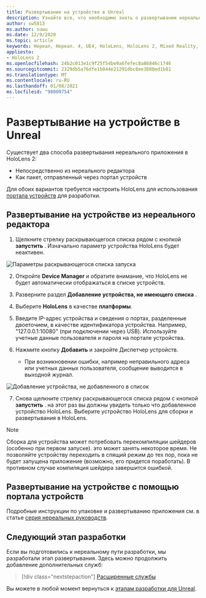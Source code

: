 ```yaml
---
title: Развертывание на устройстве в Unreal
description: Узнайте все, что необходимо знать о развертывании нереальных приложений смешанной реальности в HoloLens 2 с помощью редактора или портала устройств.
author: sw5813
ms.author: suwu
ms.date: 12/9/2020
ms.topic: article
keywords: Нереал, Нереал. 4, UE4, HoloLens, HoloLens 2, Mixed Reality, развертывание на устройстве, ПК, документация, гарнитура смешанной реальности, гарнитура Windows Mixed Reality, гарнитура виртуальной реальности
appliesto:
- HoloLens 2
ms.openlocfilehash: 24b2c013e1c9f25f54be9a6fefec8a86846c1746
ms.sourcegitcommit: 2329db5a76dfe1b844e21291dbc8ee3888ed1b81
ms.translationtype: MT
ms.contentlocale: ru-RU
ms.lasthandoff: 01/08/2021
ms.locfileid: "98009754"
---
```

# <a name="deploy-to-device-in-unreal"></a>Развертывание на устройстве в Unreal

Существует два способа развертывания нереального приложения в HoloLens 2:
* Непосредственно из нереального редактора
* Как пакет, отправленный через портал устройств

Для обоих вариантов требуется настроить HoloLens для использования [портала устройств](../platform-capabilities-and-apis/using-the-windows-device-portal.md) для разработки.

## <a name="deploying-to-device-from-the-unreal-editor"></a>Развертывание на устройстве из нереального редактора

1. Щелкните стрелку раскрывающегося списка рядом с кнопкой **запустить** . Изначально параметр устройства HoloLens будет неактивен.

![Параметры раскрывающегося списка запуска](images/unreal/launch-dropdown.png)

2. Откройте **Device Manager** и обратите внимание, что HoloLens не будет автоматически отображаться в списке устройств.

3. Разверните раздел **Добавление устройства, не имеющего списка** .

4. Выберите **HoloLens** в качестве **платформы**.

5. Введите IP-адрес устройства и сведения о портах, разделенные двоеточием, в качестве идентификатора устройства. Например, "127.0.0.1:10080" (при подключении через USB). Используйте учетные данные пользователя и пароля на портале устройства.

6. Нажмите кнопку **Добавить** и закройте Диспетчер устройств.
    * При возникновении ошибки, например неправильного адреса или учетных данных пользователя, сообщение выводится в выходной журнал.

![Добавление устройства, не добавленного в список](images/unreal/add-unlisted-device.png)

7. Снова щелкните стрелку раскрывающегося списка рядом с кнопкой **запустить** . на этот раз вы должны увидеть только что добавленное устройство HoloLens. Выберите устройство HoloLens для сборки и развертывания в HoloLens.

>[!NOTE]
>Сборка для устройства может потребовать перекомпиляции шейдеров (особенно при первом запуске). это может занять некоторое время. Не позволяйте устройству переходить в спящий режим до тех пор, пока не будет запущена приложение (возможно, его придется поработать). В противном случае компиляция шейдера завершится ошибкой.

## <a name="deploying-to-device-via-device-portal"></a>Развертывание на устройстве с помощью портала устройств

Подробные инструкции по упаковке и развертыванию приложения см. в статье [серия нереальных руководств](tutorials/unreal-uxt-ch6.md#packaging-and-deploying-the-app-via-device-portal).

## <a name="next-development-checkpoint"></a>Следующий этап разработки

Если вы подготовились к нереальному пути разработки, мы разработали этап развертывания. Здесь можно продолжить добавление дополнительных служб:

> [!div class="nextstepaction"]
> [Расширенные службы](unreal-development-overview.md#5-adding-services)

Вы можете в любой момент вернуться к [этапам разработки для Unreal](unreal-development-overview.md#4-streaming-and-deploying-to-a-device).
